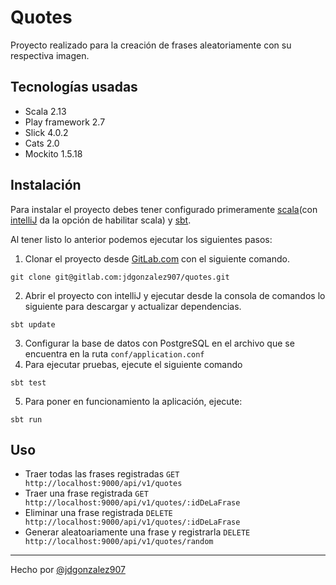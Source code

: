 # Quotes
Proyecto realizado para la creación de frases aleatoriamente con su respectiva imagen.

## Tecnologías usadas
- Scala 2.13
- Play framework 2.7
- Slick 4.0.2
- Cats 2.0
- Mockito 1.5.18

## Instalación
Para instalar el proyecto debes tener configurado primeramente [scala](https://www.scala-lang.org/download/)(con [intelliJ](https://www.jetbrains.com/idea/download/#section=windows) da la opción de habilitar scala) y [sbt](https://www.scala-sbt.org/download.html "Scala").

Al tener listo lo anterior podemos ejecutar los siguientes pasos:
1. Clonar el proyecto desde [GitLab.com](https://gitlab.com/jdgonzalez907/quotes "GitLab.com")  con el siguiente comando.
```shell
git clone git@gitlab.com:jdgonzalez907/quotes.git
```
2. Abrir el proyecto con intelliJ y ejecutar desde la consola de comandos lo siguiente para descargar y actualizar dependencias.
```shell
sbt update
```
3. Configurar la base de datos con PostgreSQL en el archivo que se encuentra en la ruta `conf/application.conf`
4. Para ejecutar pruebas, ejecute el siguiente comando
```shell
sbt test
```
5. Para poner en funcionamiento la aplicación, ejecute:
```
sbt run
```

## Uso
- Traer todas las frases registradas `GET http://localhost:9000/api/v1/quotes`
- Traer una frase registrada `GET http://localhost:9000/api/v1/quotes/:idDeLaFrase`
- Eliminar una frase registrada `DELETE http://localhost:9000/api/v1/quotes/:idDeLaFrase`
- Generar aleatoariamente una frase y registrarla `DELETE http://localhost:9000/api/v1/quotes/random`


------------


Hecho por [@jdgonzalez907](https://www.linkedin.com/in/jdgonzalez907/ "@jdgonzalez907")